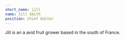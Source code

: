 ```yaml
---
short_name: jill
name: Jill Smith
position: Chief Editor
---
```


Jill is an a avid fruit grower based in the south of France.
